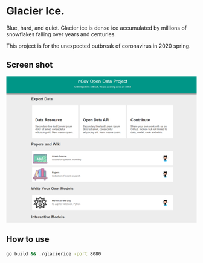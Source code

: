 # Glacier Ice.

Blue, hard, and quiet. Glacier ice is dense ice accumulated by millions of snowflakes falling over years and centuries.

This project is for the unexpected outbreak of coronavirus in 2020 spring.

## Screen shot

![](/screenshot/home.png)



## How to use

```bash
go build && ./glacierice -port 8080
```